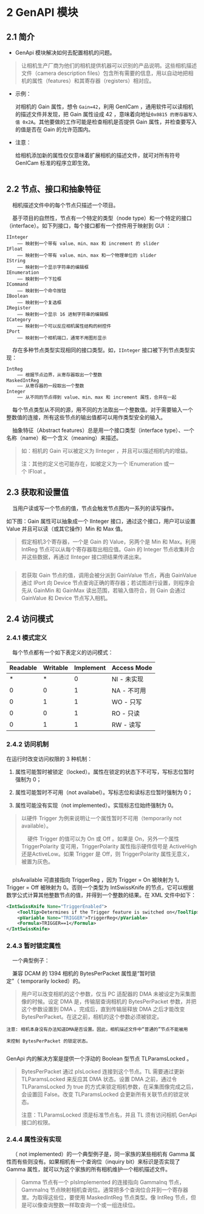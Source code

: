 # 2 GenAPI 模块

## 2.1 简介

- GenApi 模块解决如何去配置相机的问题。

> 让相机生产厂商为他们的相机提供机器可以识别的产品说明。这些相机描述文件（camera description files）包含所有需要的信息，用以自动地把相机的属性（features）和其寄存器（registers）相对应。

- 示例：
  
  对相机的 Gain 属性，想令 `Gain=42`，利用 GenICam ，通用软件可以读相机的描述文件并发现，把 Gain 属性设成 42 ，意味着向地址`0x0815 的寄存器写入值 0x2A`。其他要做的工作可能是检查相机是否提供 Gain 属性，并检查要写入的值是否在 Gain 的允许范围内。

- 注意：
  
  给相机添加新的属性仅仅意味着扩展相机的描述文件，就可对所有符号 GenICam 标准的程序立即生效。

<img src="../../../image cache/2022-09-28-15-56-28-image.png" title="" alt="" data-align="center">

## 2.2 节点、接口和抽象特征

    相机描述文件中的每个节点只描述一个项目。

    基于项目的自然性，节点有一个特定的类型（node type）和一个特定的接口（interface）。如下列接口，每个接口都有一个控件用于映射到 GUI ：

```csp
IInteger
    —— 映射到一个带有 value、min、max 和 increment 的 slider
IFloat
    —— 映射到一个带有 value、min、max 和一个物理单位的 slider
IString
    —— 映射到一个显示字符串的编辑框
IEnumeration
    —— 映射到一个下拉框
ICommand
    —— 映射到一个命令按钮
IBoolean
    —— 映射到一个复选框
IRegister
    —— 映射到一个显示 16 进制字符串的编辑框
ICategory
    —— 映射到一个可以反应相机属性结构的树控件
IPort
    —— 映射到一个相机端口，通常不用图形显示
```

    存在多种节点类型实现相同的接口类型。如，`IInteger` 接口被下列节点类型实现：

```cpp
IntReg
    —— 根据节点边界，从寄存器取出一个整数
MaskedIntReg
    —— 从寄存器的一段取出一个整数
Integer
    —— 从不同的节点得到 value、min、max 和 increment 属性，合并在一起
```

    每个节点类型从不同的源，用不同的方法取出一个整数值。对于需要输入一个整数值的连接，所有这些节点的输出值都可以用作类型安全的输入。

    抽象特征（Abstract features）总是用一个接口类型（interface type）、一个名称（name）和一个含义（meaning）来描述。

> 如：相机的 Gain 可以被定义为 IInteger ，并且可以描述相机内的增益。
> 
> 注：其他的定义也可能存在，如被定义为一个 IEnumeration 或一个 IFloat 。

## 2.3 获取和设置值

    当用户读或写一个节点的值，节点会触发节点图内一系列的读写操作。

如下图：Gain 属性可以抽象成一个 IInteger 接口，通过这个接口，用户可以设置 Value 并且可以读（或其它操作）Min 和 Max 值。

> 假定相机3个寄存器，一个是 Gain 的 Value，另两个是 Min 和 Max。利用 IntReg 节点可以从每个寄存器取出相应值。Gain 的 Integer 节点收集并合并这些数据，再通过 IInteger 接口把结果传递出来。

<img src="../../../image cache/2022-09-30-09-51-39-image.png" title="" alt="" data-align="center">

> 若获取 Gain 节点的值，调用会被分派到 GainValue 节点，再由 GainValue 通过 IPort 向 Device 节点查询正确的寄存器；若试图进行设置，则程序会先从 GainMin 和 GainMax 读出范围，若输入值符合，则 Gain 会通过 GainValue 和 Device 节点写入相机。

## 2.4 访问模式

### 2.4.1 模式定义

    每个节点都有一个如下表定义的访问模式：

| Readable | Writable | Implement | Access Mode |
| -------- | -------- | --------- | ----------- |
| *        | *        | 0         | NI - 未实现    |
| 0        | 0        | 1         | NA - 不可用    |
| 0        | 1        | 1         | WO - 只写     |
| 0        | 0        | 1         | RO - 只读     |
| 0        | 1        | 1         | RW - 读写     |

### 2.4.2 访问机制

在运行时改变访问权限的 3 种机制：

1. 属性可能暂时被锁定（locked）。属性在锁定的状态下不可写，写标志位暂时强制为 0；

2. 属性可能暂时不可用（not availabel）。写标志位和读标志位暂时强制为 0；

3. 属性可能没有实现（not implemented）。实现标志位始终强制为 0。

> 以硬件 Trigger 为例来说明让一个属性暂时不可用（temporarily not available）。
> 
>     硬件 Trigger 的值可以为 On 或 Off 。如果是 On，另外一个属性 TriggerPolarity 变可用，TriggerPolarity 属性指示硬件信号是 ActiveHigh 还是ActiveLow。如果 Trigger 是 Off，则 TriggerPolarity 属性无意义，被置为灰色。

<img title="" src="../../../image cache/2022-09-30-10-44-21-image.png" alt="" data-align="center">

    pIsAvailable 可直接指向 TriggerReg ，因为 Trigger = On 被映射为 1，Trigger = Off 被映射为 0。否则一个类型为 IntSwissKnife 的节点，它可以根据数学公式计算其他整数节点的值，并得到一个整数的结果。在 XML 文件中如下：

```xml
<IntSwissKnife Name="TriggerEnabled">
    <ToolTip>Determines if the Trigger feature is switched on</ToolTip>
    <pVariable Name="TRIGGER">TriggerReg</pVariable>
    <Formula>TRIGGER==1</Formula>
</IntSwissKnife>
```

### 2.4.3 暂时锁定属性

    一个典型例子：

    兼容 DCAM 的 1394 相机的 BytesPerPacket 属性是“暂时锁定”（ temporarily locked）的。

> 用户可以改变相机的这个参数，仅当 PC 适配器的 DMA 未被设定为采集图像的时候。设定 DMA 是，传输层查询相机的 BytesPerPacket 参数，并把这个参数设置到 DMA 。完成后，直到传输层释放 DMA 之后才能改变 BytesPerPacket。在这之前，相机的这个参数必须被锁定。

`注意: 相机本身没有办法知道DMA是否设置。因此，相机描述文件中“普通的”节点不能被用`

`来控制 BytesPerPacket 的锁定状态。`

<img src="../../../image cache/2022-09-30-11-18-44-image.png" title="" alt="" data-align="center">

GenApi 内的解决方案是提供一个浮动的 Boolean 型节点 TLParamsLocked 。

> BytesPerPacket 通过 pIsLocked 连接到这个节点。TL 需要通过更新 TLParamsLocked 来反应其 DMA 状态。设置 DMA 之前，通过令 TLParamsLocked 为 true 的方式来锁定相机参数，在采集图像完成之后，会设置回 False。改变 TLParamsLocked 会更新所有关联节点的锁定状态。
> 
> 注意：TLParamsLocked 须是标准节点名，并且 TL 须有访问相机 GenApi 接口的权限。

### 2.4.4 属性没有实现

    （ not implemented）的一个典型例子是，同一家族的某些相机有 Gamma 属性而有些则没有。如果相机有一个查询位（inquiry bit）来标识是否实现了 Gamma 属性，就可以为这个家族的所有相机维护一个相机描述文件。

> Gamma 节点有一个 pIsImplemented 的连接指向 GammaInq 节点，GammaInq 节点映射相机查询位。通常把多个查询位合并到一个寄存器里。为取得这些位，要使用 MaskedIntReg 节点类型。像 IntReg 节点，但是可以像查询整数一样取查询一个或一组连续位。

<img src="../../../image cache/2022-09-30-11-41-52-image.png" title="" alt="" data-align="center">
